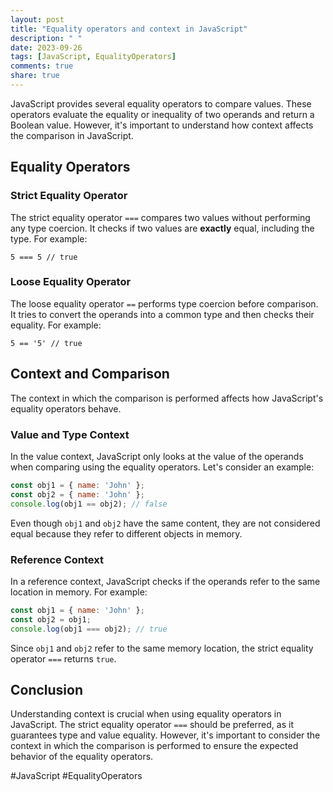 ```yaml
---
layout: post
title: "Equality operators and context in JavaScript"
description: " "
date: 2023-09-26
tags: [JavaScript, EqualityOperators]
comments: true
share: true
---
```


JavaScript provides several equality operators to compare values. These operators evaluate the equality or inequality of two operands and return a Boolean value. However, it's important to understand how context affects the comparison in JavaScript.

## Equality Operators

### Strict Equality Operator

The strict equality operator `===` compares two values without performing any type coercion. It checks if two values are **exactly** equal, including the type. For example:

```
5 === 5 // true
```

### Loose Equality Operator

The loose equality operator `==` performs type coercion before comparison. It tries to convert the operands into a common type and then checks their equality. For example:

```
5 == '5' // true
```

## Context and Comparison

The context in which the comparison is performed affects how JavaScript's equality operators behave. 

### Value and Type Context

In the value context, JavaScript only looks at the value of the operands when comparing using the equality operators. Let's consider an example:

```javascript
const obj1 = { name: 'John' };
const obj2 = { name: 'John' };
console.log(obj1 == obj2); // false
```

Even though `obj1` and `obj2` have the same content, they are not considered equal because they refer to different objects in memory.

### Reference Context

In a reference context, JavaScript checks if the operands refer to the same location in memory. For example:

```javascript
const obj1 = { name: 'John' };
const obj2 = obj1;
console.log(obj1 === obj2); // true
```

Since `obj1` and `obj2` refer to the same memory location, the strict equality operator `===` returns `true`.

## Conclusion

Understanding context is crucial when using equality operators in JavaScript. The strict equality operator `===` should be preferred, as it guarantees type and value equality. However, it's important to consider the context in which the comparison is performed to ensure the expected behavior of the equality operators.

#JavaScript #EqualityOperators